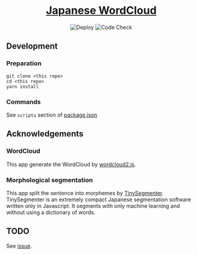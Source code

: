 <div align="center">

# [Japanese WordCloud](https://ran350.github.io/ja-wordcloud/)

![Deploy](https://github.com/Ran350/ja-wordcloud/workflows/Deploy/badge.svg)
![Code Check](https://github.com/Ran350/ja-wordcloud/workflows/Code%20Check/badge.svg)

</div>

## Development

### Preparation

```
git clone <this repo>
cd <this repo>
yarn install
```

### Commands

See `scripts` section of [package.json](./package.json)

## Acknowledgements

### WordCloud

This app generate the WordCloud by [wordcloud2.js](https://wordcloud2-js.timdream.org/#love).

### Morphological segmentation

This app split the sentence into morphemes by [TinySegmenter](http://chasen.org/~taku/software/TinySegmenter/).
TinySegmenter is an extremely compact Japanese segmentation software written only in Javascript.
It segments with only machine learning and without using a dictionary of words.

## TODO

See [issue](https://github.com/Ran350/ja-wordcloud/issues).
